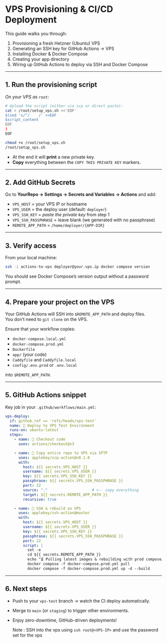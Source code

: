 # VPS Provisioning & CI/CD Deployment

This guide walks you through:

1. Provisioning a fresh Hetzner (Ubuntu) VPS  
2. Generating an SSH key for GitHub Actions → VPS  
3. Installing Docker & Docker Compose  
4. Creating your app directory  
5. Wiring up GitHub Actions to deploy via SSH and Docker Compose  

---

## 1. Run the provisioning script

_On your VPS as `root`:_

```bash
# Upload the script (either via scp or direct paste):
cat > /root/setup_vps.sh <<'EOF'
$(sed 's/^/    /' <<EOF
$script_content
EOF
)
EOF

chmod +x /root/setup_vps.sh
/root/setup_vps.sh
```

- At the end it will **print** a new private key.  
- **Copy** everything between the `COPY THIS PRIVATE KEY` markers.

---

## 2. Add GitHub Secrets

Go to **YourRepo → Settings → Secrets and Variables → Actions** and add:

- `VPS_HOST` = your VPS IP or hostname  
- `VPS_USER` = the deploy user (default: `deployer`)  
- `VPS_SSH_KEY` = *paste the private key* from step 1  
- `VPS_SSH_PASSPHRASE` = leave blank (we generated with no passphrase)  
- `REMOTE_APP_PATH` = `/home/deployer/{APP-DIR}`  

---

## 3. Verify access

From your local machine:

```bash
ssh -i actions-to-vps deployer@your.vps.ip docker compose version
```

You should see Docker Compose’s version output without a password prompt.

---

## 4. Prepare your project on the VPS

Your GitHub Actions will SSH into `$REMOTE_APP_PATH` and deploy files.  
You don’t need to `git clone` on the VPS.

Ensure that your workflow copies:

- `docker-compose.local.yml`  
- `docker-compose.prod.yml`  
- `Dockerfile`  
- `app/` (your code)  
- `Caddyfile` and `Caddyfile.local`  
- `config/.env.prod` or `.env.local`  

into `$REMOTE_APP_PATH`.

---

## 5. GitHub Actions snippet

Key job in your `.github/workflows/main.yml`:

```yaml
vps-deploy:
  if: github.ref == 'refs/heads/vps-test'
  name: 🚀 Deploy to VPS Test Environment
  runs-on: ubuntu-latest
  steps:
    - name: 🚚 Checkout code
      uses: actions/checkout@v3

    - name: 📁 Copy entire repo to VPS via SFTP
      uses: appleboy/scp-action@v0.1.0
      with:
        host: ${{ secrets.VPS_HOST }}
        username: ${{ secrets.VPS_USER }}
        key: ${{ secrets.VPS_SSH_KEY }}
        passphrase: ${{ secrets.VPS_SSH_PASSPHRASE }}
        port: 22
        source: "."                    # <-- copy everything
        target: ${{ secrets.REMOTE_APP_PATH }}
        recursive: true

    - name: 🔑 SSH & rebuild on VPS
      uses: appleboy/ssh-action@master
      with:
        host: ${{ secrets.VPS_HOST }}
        username: ${{ secrets.VPS_USER }}
        key: ${{ secrets.VPS_SSH_KEY }}
        passphrase: ${{ secrets.VPS_SSH_PASSPHRASE }}
        port: 22
        script: |
          set -e
          cd ${{ secrets.REMOTE_APP_PATH }}
          echo "⏳ Pulling latest images & rebuilding with prod compose…"
          docker compose -f docker-compose.prod.yml pull
          docker compose -f docker-compose.prod.yml up -d --build
```

---

## 6. Next steps

- Push to your `vps-test` branch → watch the CI deploy automatically.  
- Merge to `main` (or `staging`) to trigger other environments.  
- Enjoy zero-downtime, GitHub-driven deployments!

  Note :
  SSH into the vps using `ssh root@<VPS-IP>` and use the password set for the vps
